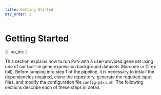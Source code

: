 ```yaml
---
title: Getting Started
nav_order: 3
---
```


# Getting Started 
{: .no_toc }

This section explains how to run PxN with a user-provided gene set using one of our built-in gene expression background datasets (Barcode or GTex toil). 
Before jumping into step 1 of the pipeline, it is necessary to install the dependencies required, clone the repository, generate the required input files, and modify the configuration file `config-pdxn.sh`. The following sections describe each of these steps in detail.
